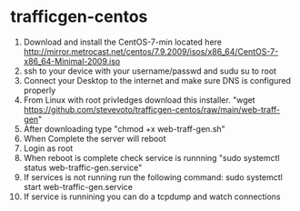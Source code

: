 # trafficgen-centos
1. Download and install the CentOS-7-min located here http://mirror.metrocast.net/centos/7.9.2009/isos/x86_64/CentOS-7-x86_64-Minimal-2009.iso
2. ssh to your device with your username/passwd and sudu su to root
3. Connect your Desktop to the internet and make sure DNS is configured properly
4. From Linux with root privledges download this installer. "wget https://github.com/stevevoto/trafficgen-centos/raw/main/web-traff-gen"
5. After downloading type "chmod +x web-traff-gen.sh" 
6. When Complete the server will reboot
7. Login as root
8. When reboot is complete check service is runnning "sudo systemctl status web-traffic-gen.service"
9. If services is not running run the following command: sudo systemctl start web-traffic-gen.service
10. If service is runnining you can do a tcpdump and watch connections
